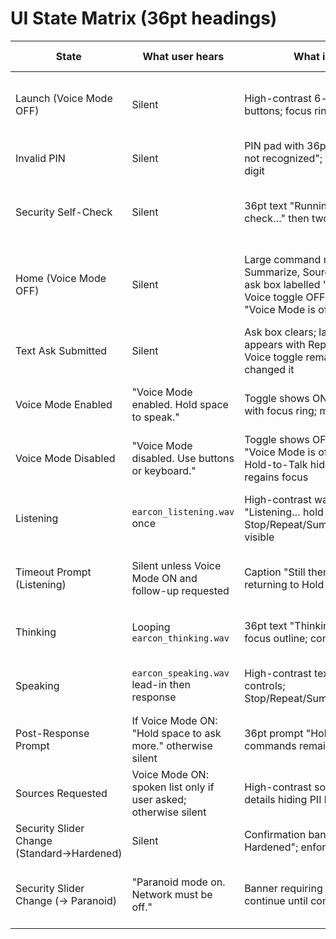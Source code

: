# UI State Matrix (36pt headings)

| State | What user hears | What is on screen | Keyboard access |
| --- | --- | --- | --- |
| Launch (Voice Mode OFF) | Silent | High-contrast 6-digit PIN pad; large buttons; focus ring on first digit | Tab cycles digits; digits/Enter submit; Escape brings up Panic |
| Invalid PIN | Silent | PIN pad with 36pt error banner "PIN not recognized"; focus returns to first digit | Digits/Enter retry; Escape Panic |
| Security Self-Check | Silent | 36pt text "Running offline self-check…" then two-line audit result | Tab to Cancel (mapped to Panic); Enter confirms proceed |
| Home (Voice Mode OFF) | Silent | Large command menu (Stop, Repeat, Summarize, Sources, Panic); 36pt text ask box labelled "Type your question"; Voice toggle OFF with helper text "Voice Mode is off — type to ask" | Arrow/Tab navigate menu; Enter activates; Alt+V toggles Voice; Enter submits ask |
| Text Ask Submitted | Silent | Ask box clears; latest response card appears with Repeat button focused; Voice toggle remains OFF unless user changed it | Enter submits; Shift+Enter adds newline; R repeats |
| Voice Mode Enabled | "Voice Mode enabled. Hold space to speak." | Toggle shows ON; Hold-to-Talk button with focus ring; menu remains | Spacebar = push-to-talk; Enter activates focused control |
| Voice Mode Disabled | "Voice Mode disabled. Use buttons or keyboard." | Toggle shows OFF with helper text "Voice Mode is off — type to ask"; Hold-to-Talk hidden; text ask box regains focus | Same as Home OFF state |
| Listening | `earcon_listening.wav` once | High-contrast waveform; 36pt caption "Listening… hold space"; Stop/Repeat/Summarize/Sources/Panic visible | Spacebar must stay held; releasing moves to Thinking; Esc Panic |
| Timeout Prompt (Listening) | Silent unless Voice Mode ON and follow-up requested | Caption "Still there?" with focus returning to Hold-to-Talk | Spacebar restarts capture; commands hotkeys active |
| Thinking | Looping `earcon_thinking.wav` | 36pt text "Thinking offline…"; animated focus outline; commands visible | Spacebar ignored until response ready; Stop cancels |
| Speaking | `earcon_speaking.wav` lead-in then response | High-contrast text of response; Scroll controls; Stop/Repeat/Summarize/Sources/Panic | Spacebar pauses speech; R repeats; S stops |
| Post-Response Prompt | If Voice Mode ON: "Hold space to ask more." otherwise silent | 36pt prompt "Hold space to ask more"; commands remain | Spacebar restarts Listening; menu hotkeys |
| Sources Requested | Voice Mode ON: spoken list only if user asked; otherwise silent | High-contrast source list; collapsible details hiding PII by default | Arrow keys expand/collapse; Enter select; Esc exits |
| Security Slider Change (Standard→Hardened) | Silent | Confirmation banner "Security set to Hardened"; enforcement audit line | Tab/Enter acknowledge; Esc Panic |
| Security Slider Change (→ Paranoid) | "Paranoid mode on. Network must be off." | Banner requiring adapters off; refuse to continue until compliance | Tab cycles checklist; Enter re-run check; commands limited to Panic |
